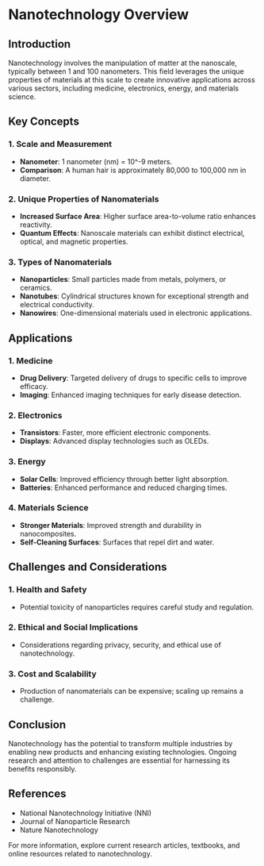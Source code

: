 # Nanotechnology Overview

## Introduction

Nanotechnology involves the manipulation of matter at the nanoscale, typically between 1 and 100 nanometers. This field leverages the unique properties of materials at this scale to create innovative applications across various sectors, including medicine, electronics, energy, and materials science.

## Key Concepts

### 1. Scale and Measurement
- **Nanometer**: 1 nanometer (nm) = 10^-9 meters.
- **Comparison**: A human hair is approximately 80,000 to 100,000 nm in diameter.

### 2. Unique Properties of Nanomaterials
- **Increased Surface Area**: Higher surface area-to-volume ratio enhances reactivity.
- **Quantum Effects**: Nanoscale materials can exhibit distinct electrical, optical, and magnetic properties.

### 3. Types of Nanomaterials
- **Nanoparticles**: Small particles made from metals, polymers, or ceramics.
- **Nanotubes**: Cylindrical structures known for exceptional strength and electrical conductivity.
- **Nanowires**: One-dimensional materials used in electronic applications.

## Applications

### 1. Medicine
- **Drug Delivery**: Targeted delivery of drugs to specific cells to improve efficacy.
- **Imaging**: Enhanced imaging techniques for early disease detection.

### 2. Electronics
- **Transistors**: Faster, more efficient electronic components.
- **Displays**: Advanced display technologies such as OLEDs.

### 3. Energy
- **Solar Cells**: Improved efficiency through better light absorption.
- **Batteries**: Enhanced performance and reduced charging times.

### 4. Materials Science
- **Stronger Materials**: Improved strength and durability in nanocomposites.
- **Self-Cleaning Surfaces**: Surfaces that repel dirt and water.

## Challenges and Considerations

### 1. Health and Safety
- Potential toxicity of nanoparticles requires careful study and regulation.

### 2. Ethical and Social Implications
- Considerations regarding privacy, security, and ethical use of nanotechnology.

### 3. Cost and Scalability
- Production of nanomaterials can be expensive; scaling up remains a challenge.

## Conclusion

Nanotechnology has the potential to transform multiple industries by enabling new products and enhancing existing technologies. Ongoing research and attention to challenges are essential for harnessing its benefits responsibly.

## References
- National Nanotechnology Initiative (NNI)
- Journal of Nanoparticle Research
- Nature Nanotechnology

For more information, explore current research articles, textbooks, and online resources related to nanotechnology.
